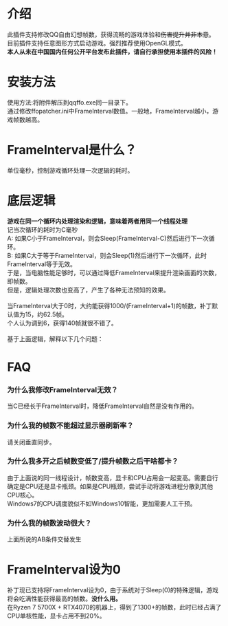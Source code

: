 ﻿# 介绍
此插件支持修改QQ自由幻想帧数，获得流畅的游戏体验和~~伤害提升并非本意~~。</br>
目前插件支持任意图形方式启动游戏。强烈推荐使用OpenGL模式。</br>
**本人从未在中国国内任何公开平台发布此插件，请自行承担使用本插件的风险！**</br>

# 安装方法
使用方法:将附件解压到qqffo.exe同一目录下。</br>
通过修改ffopatcher.ini中FrameInterval数值。一般地，FrameInterval越小，游戏帧数越高。</br>

# FrameInterval是什么？
单位毫秒，控制游戏循环处理一次逻辑的耗时。</br>

# 底层逻辑
**游戏在同一个循环内处理渲染和逻辑，意味着两者用同一个线程处理**</br>
记当次循环的耗时为C毫秒</br>
A: 如果C小于FrameInterval，则会Sleep(FrameInterval-C)然后进行下一次循环。</br>
B: 如果C大于等于FrameInterval，则会Sleep(1)然后进行下一次循环，此时FrameInterval等于无效。</br>
于是，当电脑性能足够时，可以通过降低FrameInterval来提升渲染画面的次数，即帧数。</br>
但是，逻辑处理次数也变高了，产生了各种无法预知的效果。</br></br>
当FrameInterval大于0时，大约能获得1000/(FrameInterval+1)的帧数，补丁默认值为15，约62.5帧。</br>
个人认为调到6，获得140帧就很不错了。</br></br>
基于上面逻辑，解释以下几个问题：</br>

# FAQ
### 为什么我修改FrameInterval无效？
当C已经长于FrameInterval时，降低FrameInterval自然是没有作用的。

### 为什么我的帧数不能超过显示器刷新率？
请关闭垂直同步。

### 为什么我多开之后帧数变低了/提升帧数之后干啥都卡？
由于上面说的同一线程设计，帧数变高，显卡和CPU占用会一起变高。需要自行确定是CPU还是显卡瓶颈。如果是CPU瓶颈，尝试手动将游戏进程分散到其他CPU核心。</br>
Windows7的CPU调度貌似不如Windows10智能，更加需要人工干预。

### 为什么我的帧数波动很大？
上面所说的AB条件交替发生

# FrameInterval设为0
补丁现已支持将FrameInterval设为0，由于系统对于Sleep(0)的特殊逻辑，游戏将会吃满性能获得最高的帧数。**没什么用。**</br>
在Ryzen 7 5700X + RTX4070的机器上，得到了1300+的帧数，此时已经占满了CPU单核性能，显卡占用不到20%。
